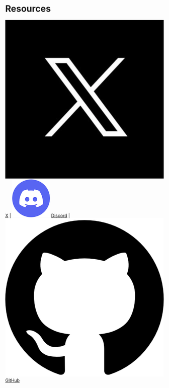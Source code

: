 # Resources

<img src=".gitbook/assets/x-logo-twitter-elon-musk_dezeen_2364_col_0.webp" alt="" data-size="line"> [X](https://twitter.com/SandclockOrg) | <img src=".gitbook/assets/image (1) (4).png" alt="" data-size="line"> [Discord](https://discord.gg/KsGxRspajU) | <img src=".gitbook/assets/image (1) (5).png" alt="" data-size="line"> [GitHub](https://github.com/lindy-labs/sc\_solidity-contracts)
